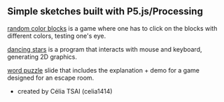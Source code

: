 
## Simple sketches built with P5.js/Processing

[random color blocks](https://celia1414.github.io/blocksofcolors/p5ColorGame/) is a game where one has to click on the blocks with different colors, testing one's eye.

[dancing stars](https://celia1414.github.io/blocksofcolors/p5StarTest/) is a program that interacts with mouse and keyboard, generating 2D graphics.

[word puzzle](https://celia1414.github.io/blocksofcolors/word-search-final/) slide that includes the explanation + demo for a game designed for an escape room.

- created by Célia TSAI (celia1414)
